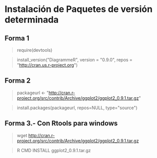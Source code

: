 # Instalación de Paquetes de versión determinada
## Forma 1
>require(devtools)

>install_version("DiagrammeR", version = "0.9.0", repos = "http://cran.us.r-project.org")

## Forma 2
>packageurl <- "http://cran.r-project.org/src/contrib/Archive/ggplot2/ggplot2_0.9.1.tar.gz"

>install.packages(packageurl, repos=NULL, type="source")

## Forma 3.- Con Rtools para windows
>wget http://cran.r-project.org/src/contrib/Archive/ggplot2/ggplot2_0.9.1.tar.gz

>R CMD INSTALL ggplot2_0.9.1.tar.gz



